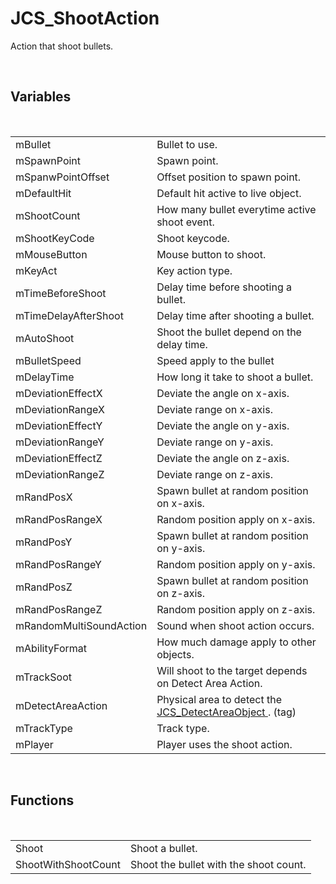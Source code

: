 <div id="content-header">
  <h1>JCS_ShootAction</h1>
</div>

<p>
  Action that shoot bullets.
</p>


<br/>
<h2>Variables</h2>
<br/>

<table>
  <tr>
    <td>mBullet</td>
    <td>Bullet to use.</td>
  </tr>
  <tr>
    <td>mSpawnPoint</td>
    <td>Spawn point.</td>
  </tr>
  <tr>
    <td>mSpanwPointOffset</td>
    <td>Offset position to spawn point.</td>
  </tr>
  <tr>
    <td>mDefaultHit</td>
    <td>Default hit active to live object.</td>
  </tr>
  <tr>
    <td>mShootCount</td>
    <td>How many bullet everytime active shoot event.</td>
  </tr>
  <tr>
    <td>mShootKeyCode</td>
    <td>Shoot keycode.</td>
  </tr>
  <tr>
    <td>mMouseButton</td>
    <td>Mouse button to shoot.</td>
  </tr>
  <tr>
    <td>mKeyAct</td>
    <td>Key action type.</td>
  </tr>
  <tr>
    <td>mTimeBeforeShoot</td>
    <td>Delay time before shooting a bullet.</td>
  </tr>
  <tr>
    <td>mTimeDelayAfterShoot</td>
    <td>Delay time after shooting a bullet.</td>
  </tr>
  <tr>
    <td>mAutoShoot</td>
    <td>Shoot the bullet depend on the delay time.</td>
  </tr>
  <tr>
    <td>mBulletSpeed</td>
    <td>Speed apply to the bullet</td>
  </tr>
  <tr>
    <td>mDelayTime</td>
    <td>How long it take to shoot a bullet.</td>
  </tr>
  <tr>
    <td>mDeviationEffectX</td>
    <td>Deviate the angle on x-axis.</td>
  </tr>
  <tr>
    <td>mDeviationRangeX</td>
    <td>Deviate range on x-axis.</td>
  </tr>
  <tr>
    <td>mDeviationEffectY</td>
    <td>Deviate the angle on y-axis.</td>
  </tr>
  <tr>
    <td>mDeviationRangeY</td>
    <td>Deviate range on y-axis.</td>
  </tr>
  <tr>
    <td>mDeviationEffectZ</td>
    <td>Deviate the angle on z-axis.</td>
  </tr>
  <tr>
    <td>mDeviationRangeZ</td>
    <td>Deviate range on z-axis.</td>
  </tr>
  <tr>
    <td>mRandPosX</td>
    <td>Spawn bullet at random position on x-axis.</td>
  </tr>
  <tr>
    <td>mRandPosRangeX</td>
    <td>Random position apply on x-axis.</td>
  </tr>
  <tr>
    <td>mRandPosY</td>
    <td>Spawn bullet at random position on y-axis.</td>
  </tr>
  <tr>
    <td>mRandPosRangeY</td>
    <td>Random position apply on y-axis.</td>
  </tr>
  <tr>
    <td>mRandPosZ</td>
    <td>Spawn bullet at random position on z-axis.</td>
  </tr>
  <tr>
    <td>mRandPosRangeZ</td>
    <td>Random position apply on z-axis.</td>
  </tr>
  <tr>
    <td>mRandomMultiSoundAction</td>
    <td>Sound when shoot action occurs.</td>
  </tr>
  <tr>
    <td>mAbilityFormat</td>
    <td>How much damage apply to other objects.</td>
  </tr>
  <tr>
    <td>mTrackSoot</td>
    <td>Will shoot to the target depends on Detect Area Action.</td>
  </tr>
  <tr>
    <td>mDetectAreaAction</td>
    <td>Physical area to detect the
      <a href="?page=Actions_sl_JCS_DetectAreaObject">
        JCS_DetectAreaObject
      </a>. (tag)</td>
  </tr>
  <tr>
    <td>mTrackType</td>
    <td>Track type.</td>
  </tr>
  <tr>
    <td>mPlayer</td>
    <td>Player uses the shoot action.</td>
  </tr>
</table>


<br/>
<h2>Functions</h2>
<br/>

<table>
  <tr>
    <td>Shoot</td>
    <td>Shoot a bullet.</td>
  </tr>
  <tr>
    <td>ShootWithShootCount</td>
    <td>Shoot the bullet with the shoot count.</td>
  </tr>
</table>

